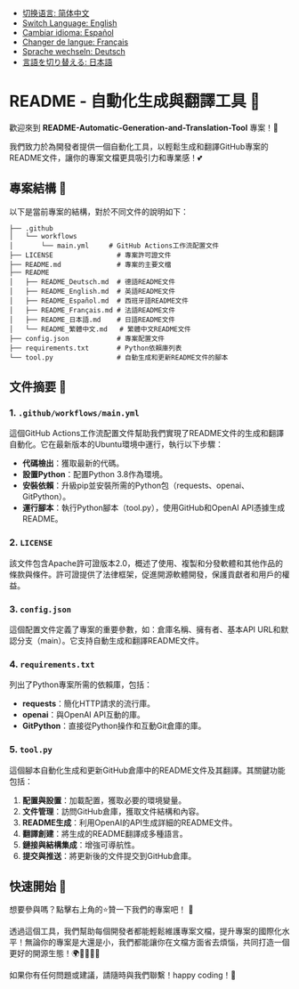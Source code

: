 - [切换语言: 简体中文](/README.md)
- [Switch Language: English](/README/README_English.md)
- [Cambiar idioma: Español](/README/README_Español.md)
- [Changer de langue: Français](/README/README_Français.md)
- [Sprache wechseln: Deutsch](/README/README_Deutsch.md)
- [言語を切り替える: 日本語](/README/README_日本語.md)

# README - 自動化生成與翻譯工具 🌟

歡迎來到 **README-Automatic-Generation-and-Translation-Tool** 專案！🚀

我們致力於為開發者提供一個自動化工具，以輕鬆生成和翻譯GitHub專案的README文件，讓你的專案文檔更具吸引力和專業感！💕 

## 專案結構 📂

以下是當前專案的結構，對於不同文件的說明如下：

```
├── .github
│   └── workflows
│       └── main.yml     # GitHub Actions工作流配置文件
├── LICENSE                # 專案許可證文件
├── README.md              # 專案的主要文檔
├── README
│   ├── README_Deutsch.md  # 德語README文件
│   ├── README_English.md  # 英語README文件
│   ├── README_Español.md  # 西班牙語README文件
│   ├── README_Français.md # 法語README文件
│   ├── README_日本語.md    # 日語README文件
│   └── README_繁體中文.md   # 繁體中文README文件
├── config.json            # 專案配置文件
├── requirements.txt       # Python依賴庫列表
└── tool.py                # 自動生成和更新README文件的腳本
```

## 文件摘要 📄

### 1. `.github/workflows/main.yml`
這個GitHub Actions工作流配置文件幫助我們實現了README文件的生成和翻譯自動化。它在最新版本的Ubuntu環境中運行，執行以下步驟：

- **代碼檢出**：獲取最新的代碼。
- **設置Python**：配置Python 3.8作為環境。
- **安裝依賴**：升級pip並安裝所需的Python包（requests、openai、GitPython）。
- **運行腳本**：執行Python腳本（tool.py），使用GitHub和OpenAI API憑據生成README。

### 2. `LICENSE`
該文件包含Apache許可證版本2.0，概述了使用、複製和分發軟體和其他作品的條款與條件。許可證提供了法律框架，促進開源軟體開發，保護貢獻者和用戶的權益。

### 3. `config.json`
這個配置文件定義了專案的重要參數，如：倉庫名稱、擁有者、基本API URL和默認分支（main）。它支持自動生成和翻譯README文件。

### 4. `requirements.txt`
列出了Python專案所需的依賴庫，包括：

- **requests**：簡化HTTP請求的流行庫。
- **openai**：與OpenAI API互動的庫。
- **GitPython**：直接從Python操作和互動Git倉庫的庫。

### 5. `tool.py`
這個腳本自動化生成和更新GitHub倉庫中的README文件及其翻譯。其關鍵功能包括：

1. **配置與設置**：加載配置，獲取必要的環境變量。
2. **文件管理**：訪問GitHub倉庫，獲取文件結構和內容。
3. **README生成**：利用OpenAI的API生成詳細的README文件。
4. **翻譯創建**：將生成的README翻譯成多種語言。
5. **鏈接與結構集成**：增強可導航性。
6. **提交與推送**：將更新後的文件提交到GitHub倉庫。

## 快速開始 🚀

想要參與嗎？點擊右上角的⭐贊一下我們的專案吧！ 💖 

透過這個工具，我們幫助每個開發者都能輕鬆維護專案文檔，提升專案的國際化水平！無論你的專案是大還是小，我們都能讓你在文檔方面省去煩惱，共同打造一個更好的開源生態！🌍👩‍💻👨‍💻

如果你有任何問題或建議，請隨時與我們聯繫！happy coding！🎉